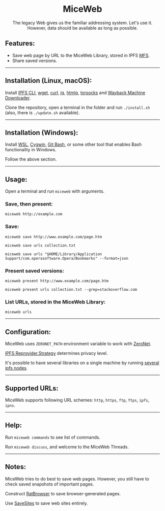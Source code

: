 <h1 align="center">MiceWeb</h1>

<p align="center">The legacy Web gives us the familiar addressing system. Let's use it. However, data should be available as long as possible.</p>

## Features:

- Save web page by URL to the MiceWeb Library, stored in IPFS [MFS](https://docs.ipfs.tech/concepts/file-systems/#mutable-file-system-mfs).
- Share saved versions.

---

## Installation (Linux, macOS):

Install [IPFS CLI](https://docs.ipfs.io/install/command-line/), [wget](https://www.gnu.org/software/wget/), [curl](https://curl.se/), [jq](https://stedolan.github.io/jq/download/), [htmlq](https://github.com/mgdm/htmlq/), [torsocks](https://gitlab.torproject.org/tpo/core/torsocks) and [Wayback Machine Downloader](https://github.com/ImportTaste/wayback-machine-downloader).

Clone the repository, open a terminal in the folder and run `./install.sh` (also, there is `./update.sh` available).

---

## Installation (Windows):

Install [WSL](https://docs.microsoft.com/en-us/windows/wsl/install-win10), [Cygwin](https://www.cygwin.com/), [Git Bash](https://git-scm.com/download/win), or some other tool that enables Bash functionality in Windows.

Follow the above section.

---

## Usage:

Open a terminal and run `miceweb` with arguments.

### Save, then present:
`miceweb http://example.com`

### Save:
`miceweb save http://www.example.com/page.htm`

`miceweb save urls collection.txt`

`miceweb save urls "$HOME/Library/Application Support/com.operasoftware.Opera/Bookmarks" --format=json`

### Present saved versions:
`miceweb present http://www.example.com/page.htm`

`miceweb present urls collection.txt --grep=stackoverflow.com`

### List URLs, stored in the MiceWeb Library:
`miceweb urls`

---

## Configuration:

MiceWeb uses `ZERONET_PATH` environment variable to work with [ZeroNet](https://en.wikipedia.org/wiki/ZeroNet).

[IPFS Reprovider.Strategy](https://github.com/ipfs/kubo/blob/master/docs/config.md#reproviderstrategy) determines privacy level.

It's possible to have several libraries on a single machine by running [several ipfs nodes](https://stackoverflow.com/questions/40180171/how-to-run-several-ipfs-nodes-on-a-single-machine).

---

## Supported URLs:

MiceWeb supports following URL schemes: `http`, `https`, `ftp`, `ftps`, `ipfs`, `ipns`.

---

## Help:

Run `miceweb commands` to see list of commands.

Run `miceweb discuss`, and welcome to the MiceWeb Threads.

---

## Notes:

MiceWeb tries to do best to save web pages. However, you still have to check saved snapshots of important pages.

Construct [RatBrowser](http://ratbrowser.com) to save browser-generated pages.

Use [SaveSites](https://github.com/defder-su/SaveSites) to save web sites entirely.
